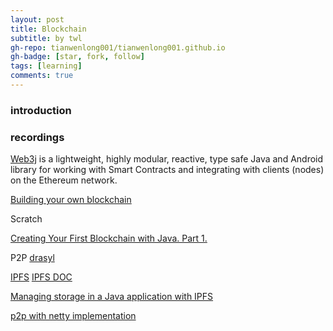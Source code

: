 ```yaml
---
layout: post
title: Blockchain
subtitle: by twl
gh-repo: tianwenlong001/tianwenlong001.github.io
gh-badge: [star, fork, follow]
tags: [learning]
comments: true
---
```



### introduction






### recordings

[Web3j](https://github.com/web3j/web3j) is a lightweight, highly modular, reactive, type safe Java and Android library for working with Smart Contracts and integrating with clients (nodes) on the Ethereum network.


[Building your own blockchain](https://medium.com/programmers-blockchain/blockchain-development-mega-guide-5a316e6d10df)

Scratch

[Creating Your First Blockchain with Java. Part 1.](https://medium.com/programmers-blockchain/create-simple-blockchain-java-tutorial-from-scratch-6eeed3cb03fa)


P2P [drasyl](https://docs.drasyl.org)

[IPFS](https://github.com/ipfs/ipfs)
[IPFS DOC](https://docs.ipfs.tech)

[Managing storage in a Java application with IPFS](https://greg.jeanmart.me/2019/08/14/managing-storage-in-a-java-application-with-ipfs/)


[p2p with netty implementation](https://github.com/metanet/p2p)

